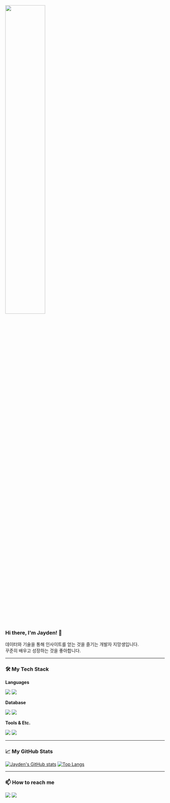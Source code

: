<img src="https://i.pinimg.com/originals/f6/89/1c/f6891c3a87da774b32c3b1eb61657234.gif" width="50%"/>

### Hi there, I'm Jayden! 👋

<p>데이터와 기술을 통해 인사이트를 얻는 것을 즐기는 개발자 지망생입니다.<br>꾸준히 배우고 성장하는 것을 좋아합니다.</p>

---

### **🛠️ My Tech Stack**
<div>
  <p><b>Languages</b></p>
  <img src="https://img.shields.io/badge/Python-3776AB?style=for-the-badge&logo=Python&logoColor=white">
  <img src="https://img.shields.io/badge/C-A8B9CC?style=for-the-badge&logo=C&logoColor=black">

  <p><b>Database</b></p>
  <img src="https://img.shields.io/badge/MySQL-4479A1?style=for-the-badge&logo=MySQL&logoColor=white">
  <img src="https://img.shields.io/badge/SQL-4479A1?style=for-the-badge&logo=SQL&logoColor=white">
  
  <p><b>Tools & Etc.</b></p>
  <img src="https://img.shields.io/badge/Git-F05032?style=for-the-badge&logo=Git&logoColor=white">
  <img src="https://img.shields.io/badge/GitHub-181717?style=for-the-badge&logo=GitHub&logoColor=white">
</div>

---

### **📈 My GitHub Stats**
[![Jayden's GitHub stats](https://github-readme-stats.vercel.app/api?username=Malrangbbobbi&show_icons=true&theme=radical)](https://github.com/anuraghazra/github-readme-stats)
[![Top Langs](https://github-readme-stats.vercel.app/api/top-langs/?username=Malrangbbobbi&layout=compact&theme=radical)](https://github.com/anuraghazra/github-readme-stats)

---

### **📫 How to reach me**
<p>
  <a href="mailto:your-email@example.com"><img src="https://img.shields.io/badge/Gmail-D14836?style=for-the-badge&logo=Gmail&logoColor=white"></a>
  <a href="https://your-blog-url.com"><img src="https://img.shields.io/badge/Blog-000000?style=for-the-badge&logo=Blogger&logoColor=white"></a>
</p>


<!--
**Malrangbbobbi/Malrangbbobbi** is a ✨ _special_ ✨ repository because its `README.md` (this file) appears on your GitHub profile.

Here are some ideas to get you started:

- 🔭 I’m currently working on ...
- 🌱 I’m currently learning ...
- 👯 I’m looking to collaborate on ...
- 🤔 I’m looking for help with ...
- 💬 Ask me about ...
- 📫 How to reach me: ...
- 😄 Pronouns: ...
- ⚡ Fun fact: ...
-->
